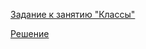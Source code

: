 [Задание к занятию "Классы"](https://github.com/Isbocha/bjs-2-homeworks/tree/main/5.classes)

[Решение](https://github.com/Isbocha/bjs-2-homeworks/blob/main/5.classes/task.js)